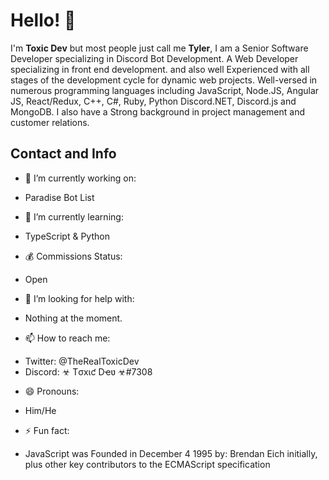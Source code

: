 # Hello! 👋
I'm **Toxic Dev** but most people just call me **Tyler**, I am a Senior Software Developer specializing in Discord Bot Development. A Web Developer specializing in front end development. 
and also well Experienced with all stages of the development cycle for dynamic web projects. Well-versed in numerous programming languages including JavaScript, Node.JS, Angular JS, React/Redux, C++, C#, Ruby, Python Discord.NET, Discord.js and MongoDB. I also have a Strong background in project management and customer relations.

## Contact and Info
- 🔭 I’m currently working on:
* Paradise Bot List
- 🌱 I’m currently learning:
* TypeScript & Python
- 💰 Commissions Status:
* Open
- 🤔 I’m looking for help with:
* Nothing at the moment.
- 📫 How to reach me: 
* Twitter: @TheRealToxicDev
* Discord: ☣ Tσxιƈ Dҽʋ ☣#7308 
- 😄 Pronouns: 
* Him/He
- ⚡ Fun fact:
* JavaScript was Founded in December 4 1995 by: Brendan Eich initially, plus other key contributors to the ECMAScript specification
